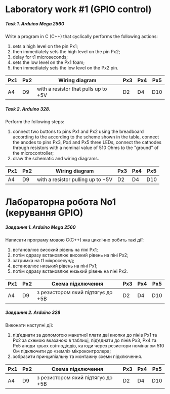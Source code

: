 # Laboratory work #1 (GPIO control)

##### Task 1. Arduino Mega 2560

Write a program in C (C++) that cyclically performs the following actions:

1) sets a high level on the pin Px1;
2) then immediately sets the high level on the pin Px2;
3) delay for t1 microseconds;
4) sets the low level on the Px1 foam;
5) then immediately sets the low level on the Px2 pin.

| Px1 | Px2 | Wiring diagram                       | Px3 | Px4 | Px5 |
|-----|-----|--------------------------------------|-----|-----|-----|
| A4  | D9  | with a resistor that pulls up to +5V | D2  | D4  | D10 |

##### Task 2. Arduino 328.

Perform the following steps:

1) connect two buttons to pins Px1 and Px2 using the breadboard according to the
   according to the scheme shown in the table, connect the anodes to pins Px3, Px4 and Px5
   three LEDs, connect the cathodes through resistors with a nominal value of 510 Ohms
   to the "ground" of the microcontroller;
2) draw the schematic and wiring diagrams.

| Px1 | Px2 | Wiring diagram                    | Px3 | Px4 | Px5 |
|-----|-----|-----------------------------------|-----|-----|-----|
| A4  | D9  | with a resistor pulling up to +5V | D2  | D4  | D10 |

# Лабораторна робота No1 (керування GPIO)

##### Завдання 1. Arduino Mega 2560

Написати програму мовою С(С++) яка циклічно робить такі дії:

1) встановлює високий рівень на піні Px1;
2) потім одразу встановлює високий рівень на піні Px2;
3) затримка на t1 мікросекунд;
4) встановлює низький рівень на піні Px1;
5) потім одразу встановлює низький рівень на піні Px2.

| Px1 | Px2 | Схема підключення                 | Px3 | Px4 | Px5 |
|-----|-----|-----------------------------------|-----|-----|-----|
| A4  | D9  | з резистором який підтягує до +5В | D2  | D4  | D10 |

##### Завдання 2. Arduino 328

Виконати наступні дії:

1) під’єднати за допомогою макетної плати дві кнопки до пінів Px1 та Px2 за
   схемою вказаною в таблиці, під’єднати до пінів Px3, Px4 та Px5 аноди
   трьох світлодіодів, катоди через резистори номіналом 510 Ом підключити
   до «землі» мікроконтролера;
2) зобразити принципіальну та монтажну схеми підключення.

| Px1 | Px2 | Схема підключення                 | Px3 | Px4 | Px5 |
|-----|-----|-----------------------------------|-----|-----|-----|
| A4  | D9  | з резистором який підтягує до +5В | D2  | D4  | D10 |
